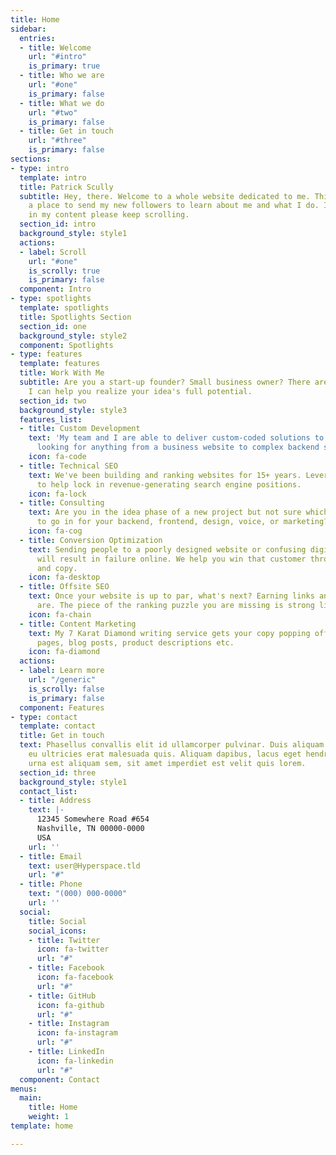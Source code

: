 ```yaml
---
title: Home
sidebar:
  entries:
  - title: Welcome
    url: "#intro"
    is_primary: true
  - title: Who we are
    url: "#one"
    is_primary: false
  - title: What we do
    url: "#two"
    is_primary: false
  - title: Get in touch
    url: "#three"
    is_primary: false
sections:
- type: intro
  template: intro
  title: Patrick Scully
  subtitle: Hey, there. Welcome to a whole website dedicated to me. This is basically
    a place to send my new followers to learn about me and what I do. If you are interested
    in my content please keep scrolling.
  section_id: intro
  background_style: style1
  actions:
  - label: Scroll
    url: "#one"
    is_scrolly: true
    is_primary: false
  component: Intro
- type: spotlights
  template: spotlights
  title: Spotlights Section
  section_id: one
  background_style: style2
  component: Spotlights
- type: features
  template: features
  title: Work With Me
  subtitle: Are you a start-up founder? Small business owner? There are many ways
    I can help you realize your idea's full potential.
  section_id: two
  background_style: style3
  features_list:
  - title: Custom Development
    text: 'My team and I are able to deliver custom-coded solutions to business owners
      looking for anything from a business website to complex backend systems. '
    icon: fa-code
  - title: Technical SEO
    text: We've been building and ranking websites for 15+ years. Leverage our expertise
      to help lock in revenue-generating search engine positions.
    icon: fa-lock
  - title: Consulting
    text: Are you in the idea phase of a new project but not sure which direction
      to go in for your backend, frontend, design, voice, or marketing? Let's talk.
    icon: fa-cog
  - title: Conversion Optimization
    text: Sending people to a poorly designed website or confusing digital assets
      will result in failure online. We help you win that customer through design
      and copy.
    icon: fa-desktop
  - title: Offsite SEO
    text: Once your website is up to par, what's next? Earning links and media mentions
      are. The piece of the ranking puzzle you are missing is strong link building.
    icon: fa-chain
  - title: Content Marketing
    text: My 7 Karat Diamond writing service gets your copy popping off the page.  Web
      pages, blog posts, product descriptions etc.
    icon: fa-diamond
  actions:
  - label: Learn more
    url: "/generic"
    is_scrolly: false
    is_primary: false
  component: Features
- type: contact
  template: contact
  title: Get in touch
  text: Phasellus convallis elit id ullamcorper pulvinar. Duis aliquam turpis mauris,
    eu ultricies erat malesuada quis. Aliquam dapibus, lacus eget hendrerit bibendum,
    urna est aliquam sem, sit amet imperdiet est velit quis lorem.
  section_id: three
  background_style: style1
  contact_list:
  - title: Address
    text: |-
      12345 Somewhere Road #654
      Nashville, TN 00000-0000
      USA
    url: ''
  - title: Email
    text: user@Hyperspace.tld
    url: "#"
  - title: Phone
    text: "(000) 000-0000"
    url: ''
  social:
    title: Social
    social_icons:
    - title: Twitter
      icon: fa-twitter
      url: "#"
    - title: Facebook
      icon: fa-facebook
      url: "#"
    - title: GitHub
      icon: fa-github
      url: "#"
    - title: Instagram
      icon: fa-instagram
      url: "#"
    - title: LinkedIn
      icon: fa-linkedin
      url: "#"
  component: Contact
menus:
  main:
    title: Home
    weight: 1
template: home

---
```

